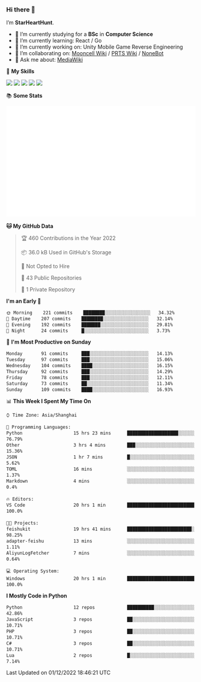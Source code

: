 ### Hi there 👋

I’m **StarHeartHunt**.

- 🏫 I’m currently studying for a **BSc** in **Computer Science**
- 🌱 I’m currently learning: React / Go
- 🔭 I’m currently working on: Unity Mobile Game Reverse Engineering
- 👯 I’m collaborating on: [Mooncell Wiki](https://fgo.wiki/) / [PRTS Wiki](http://prts.wiki/) / [NoneBot](https://github.com/nonebot)
- 💬 Ask me about: [MediaWiki](https://www.mediawiki.org)

🌟 **My Skills**

![](https://img.shields.io/badge/-Python-3e74a2?style=flat-square&logo=Python&logoColor=fff)
![](https://img.shields.io/badge/-Vue-4fc08d?style=flat-square&logo=vue.js&logoColor=fff)
![](https://img.shields.io/badge/-Node.js-339933?style=flat-square&logo=node.js&logoColor=fff)
![](https://img.shields.io/badge/-Linux-000000?style=flat-square&logo=Linux&logoColor=fff)
![](https://img.shields.io/badge/-Dotnet-512bd4?style=flat-square&logo=.net&logoColor=fff)

📚 **Some Stats**

![](https://github.com/StarHeartHunt/github-stats/blob/master/generated/overview.svg)

<!--START_SECTION:waka-->
**🐱 My GitHub Data** 

> 🏆 460 Contributions in the Year 2022
 > 
> 📦 36.0 kB Used in GitHub's Storage 
 > 
> 🚫 Not Opted to Hire
 > 
> 📜 43 Public Repositories 
 > 
> 🔑 1 Private Repository 
 > 
**I'm an Early 🐤** 

```text
🌞 Morning    221 commits    ████████░░░░░░░░░░░░░░░░░   34.32% 
🌆 Daytime    207 commits    ████████░░░░░░░░░░░░░░░░░   32.14% 
🌃 Evening    192 commits    ███████░░░░░░░░░░░░░░░░░░   29.81% 
🌙 Night      24 commits     █░░░░░░░░░░░░░░░░░░░░░░░░   3.73%

```
📅 **I'm Most Productive on Sunday** 

```text
Monday       91 commits     ███░░░░░░░░░░░░░░░░░░░░░░   14.13% 
Tuesday      97 commits     ███░░░░░░░░░░░░░░░░░░░░░░   15.06% 
Wednesday    104 commits    ████░░░░░░░░░░░░░░░░░░░░░   16.15% 
Thursday     92 commits     ███░░░░░░░░░░░░░░░░░░░░░░   14.29% 
Friday       78 commits     ███░░░░░░░░░░░░░░░░░░░░░░   12.11% 
Saturday     73 commits     ██░░░░░░░░░░░░░░░░░░░░░░░   11.34% 
Sunday       109 commits    ████░░░░░░░░░░░░░░░░░░░░░   16.93%

```


📊 **This Week I Spent My Time On** 

```text
⌚︎ Time Zone: Asia/Shanghai

💬 Programming Languages: 
Python                   15 hrs 23 mins      ███████████████████░░░░░░   76.79% 
Other                    3 hrs 4 mins        ███░░░░░░░░░░░░░░░░░░░░░░   15.36% 
JSON                     1 hr 7 mins         █░░░░░░░░░░░░░░░░░░░░░░░░   5.62% 
TOML                     16 mins             ░░░░░░░░░░░░░░░░░░░░░░░░░   1.37% 
Markdown                 4 mins              ░░░░░░░░░░░░░░░░░░░░░░░░░   0.4%

🔥 Editors: 
VS Code                  20 hrs 1 min        █████████████████████████   100.0%

🐱‍💻 Projects: 
feishukit                19 hrs 41 mins      ████████████████████████░   98.25% 
adapter-feishu           13 mins             ░░░░░░░░░░░░░░░░░░░░░░░░░   1.11% 
AliyunLogFetcher         7 mins              ░░░░░░░░░░░░░░░░░░░░░░░░░   0.64%

💻 Operating System: 
Windows                  20 hrs 1 min        █████████████████████████   100.0%

```

**I Mostly Code in Python** 

```text
Python                   12 repos            ██████████░░░░░░░░░░░░░░░   42.86% 
JavaScript               3 repos             ██░░░░░░░░░░░░░░░░░░░░░░░   10.71% 
PHP                      3 repos             ██░░░░░░░░░░░░░░░░░░░░░░░   10.71% 
C#                       3 repos             ██░░░░░░░░░░░░░░░░░░░░░░░   10.71% 
Lua                      2 repos             █░░░░░░░░░░░░░░░░░░░░░░░░   7.14%

```



 Last Updated on 01/12/2022 18:46:21 UTC
<!--END_SECTION:waka-->
